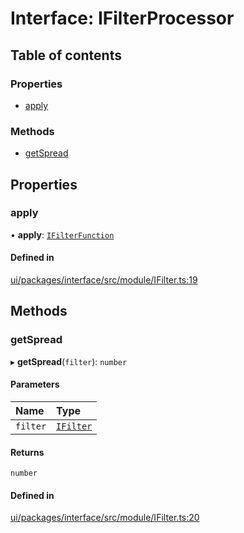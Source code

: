 # Interface: IFilterProcessor

## Table of contents

### Properties

- [apply](IFilterProcessor.md#apply)

### Methods

- [getSpread](IFilterProcessor.md#getspread)

## Properties

### apply

• **apply**: [`IFilterFunction`](IFilterFunction.md)

#### Defined in

[ui/packages/interface/src/module/IFilter.ts:19](https://github.com/leaferjs/leafer-ui/blob/63b7718/packages/interface/src/module/IFilter.ts#L19)

## Methods

### getSpread

▸ **getSpread**(`filter`): `number`

#### Parameters

| Name | Type |
| :------ | :------ |
| `filter` | [`IFilter`](IFilter.md) |

#### Returns

`number`

#### Defined in

[ui/packages/interface/src/module/IFilter.ts:20](https://github.com/leaferjs/leafer-ui/blob/63b7718/packages/interface/src/module/IFilter.ts#L20)

